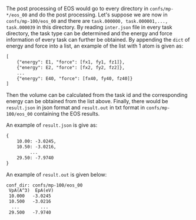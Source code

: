 The post processing of EOS would go to every directory in `confs/mp-*/eos_00` and do the post processing. Let's suppose we are now in `confs/mp-100/eos_00` and there are `task.000000, task.000001,..., task.000039` in this directory. By reading `inter.json` file in every task directory, the task type can be determined and the energy and force information of every task can further be obtained. By appending the `dict` of energy and force into a list, an example of the list with 1 atom is given as:
```txt
[
    {"energy": E1, "force": [fx1, fy1, fz1]},
    {"energy": E2, "force": [fx2, fy2, fz2]},
    ...
    {"energy": E40, "force": [fx40, fy40, fz40]}
]
```
Then the volume can be calculated from the task id and the corresponding energy can be obtained from the list above. Finally, there would be `result.json` in json format and `result.out` in txt format in `confs/mp-100/eos_00` containing the EOS results.

An example of `result.json` is give as:
```txt
{
    10.00: -3.0245,
    10.50: -3.0216,
         ...
    29.50: -7.9740
}
```

An example of `result.out` is given below:

```txt
conf_dir: confs/mp-100/eos_00
 VpA(A^3)  EpA(eV)
 10.000   -3.0245
 10.500   -3.0216
  ...        ...
 29.500   -7.9740
```

 
